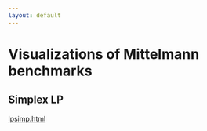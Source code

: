 ```yaml
---
layout: default
---
```


# Visualizations of Mittelmann benchmarks

## Simplex LP

[lpsimp.html](lpsimp.html)